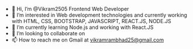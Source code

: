 - 👋 Hi, I’m @Vikram2505 Frontend Web Developer
- 👀 I’m interested in Web development technologies and currently working with HTML, CSS, BOOTSTRAP, JAVASCRIPT, REACT.JS, NODE.JS
- 🌱 I’m currently learning Node.js and working with React.JS
- 💞️ I’m looking to collaborate on 
- 📫 How to reach me on Gmail at vikramrambhad25@gmail.com

<!---
Vikram2505/Vikram2505 is a ✨ special ✨ repository because its `README.md` (this file) appears on your GitHub profile.
You can click the Preview link to take a look at your changes.
--->
